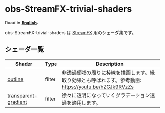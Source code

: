 # obs-StreamFX-trivial-shaders

Read in [**English**](README_en.md).

obs-StreamFX-trivial-shaders は [StreamFX](https://github.com/Xaymar/obs-StreamFX) 用のシェーダ集です。

## シェーダ一覧

|Shader|Type|Description|
-------|----|------------
|[outline](filter/outline/)|filter|非透過領域の周りに枠線を描画します。縁取り効果とも呼ばれます。参考動画: https://youtu.be/hZGJk9RVzZs|
|[transparent-gradient](filter/transparent-gradient/)|filter|徐々に透明になっていくグラデーション透過を適用します。|
